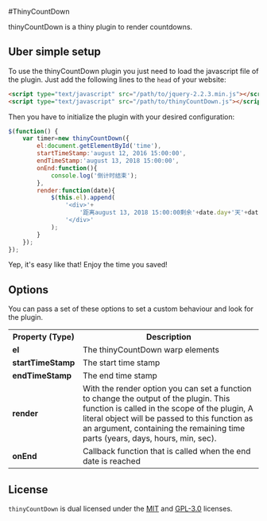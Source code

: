 #ThinyCountDown

thinyCountDown is a thiny plugin to render countdowns.

## Uber simple setup

To use the thinyCountDown plugin you just need to load the javascript file of the plugin.
Just add the following lines to the `head` of your website:

```html
<script type="text/javascript" src="/path/to/jquery-2.2.3.min.js"></script>
<script type="text/javascript" src="/path/to/thinyCountDown.js"></script>
```

Then you have to initialize the plugin with your desired configuration:

```js
$(function() {
    var timer=new thinyCountDown({
	  	el:document.getElementById('time'),
		startTimeStamp:'august 12, 2016 15:00:00',
		endTimeStamp:'august 13, 2018 15:00:00',
		onEnd:function(){
			console.log('倒计时结束');
		},
		render:function(date){
			$(this.el).append(
				'<div>'+
					'距离august 13, 2018 15:00:00剩余'+date.day+'天'+date.hour+'小时'+date.min+'分'+date.sec+'秒'+
				'</div>'
			);
		}
	});
});
```

Yep, it's easy like that! Enjoy the time you saved!

## Options

You can pass a set of these options to set a custom behaviour and look for the plugin.

<table>
    <tr>
        <th>Property (Type)</th>
        <th>Description</th>
    </tr>
    <tr>
        <td><strong>el</strong></td>
        <td>The thinyCountDown warp elements</td>
    </tr>
    <tr>
        <td><strong>startTimeStamp</strong></td>
        <td>The start time stamp</td>
    </tr>
    <tr>
        <td><strong>endTimeStamp</strong></td>
        <td>The end time stamp</td>
    </tr>
    <tr>
        <td><strong>render</strong></td>
        <td>With the render option you can set a function to change the output of the plugin. This function is called in the scope of the plugin, A literal object will be passed to this function as an argument, containing the remaining time parts (years, days, hours, min, sec).</td>
    </tr>
    <tr>
        <td><strong>onEnd</strong></td>
        <td>Callback function that is called when the end date is reached</td>
    </tr>
</table>

## License

`thinyCountDown` is dual licensed under the [MIT](http://www.opensource.org/licenses/mit-license.php) and [GPL-3.0](http://opensource.org/licenses/GPL-3.0) licenses.

